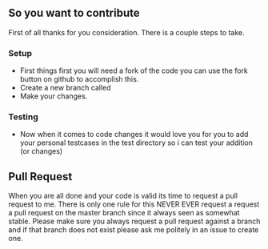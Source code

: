 ## So you want to contribute

First of all thanks for you consideration. There is a couple steps to take.

### Setup

 * First things first you will need a fork of the code you can use the fork button on github to accomplish this.
 * Create a new branch called <new feature name here>
 * Make your changes.

### Testing

 * Now when it comes to code changes it would love you for you to add your personal testcases in the test directory so i can test your addition (or changes)


## Pull Request
When you are all done and your code is valid its time to request a pull request to me. There is only one rule for this NEVER EVER request a request a pull request on the master
branch since it always seen as somewhat stable. Please make sure you always request a pull request against a branch and if that branch does not exist please ask me politely in
an issue to create one. 